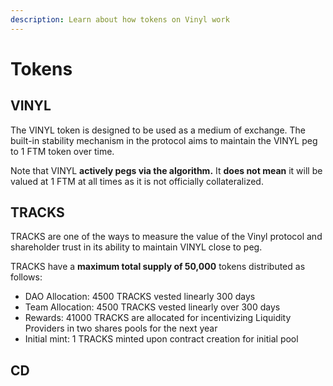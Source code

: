 ```yaml
---
description: Learn about how tokens on Vinyl work
---
```


# Tokens

## VINYL

The VINYL token is designed to be used as a medium of exchange. The built-in stability mechanism in the protocol aims to maintain the VINYL peg to 1 FTM token over time.

Note that VINYL **actively pegs via the algorithm.** It **does not mean** it will be valued at 1 FTM at all times as it is not officially collateralized.&#x20;

## TRACKS

TRACKS are one of the ways to measure the value of the Vinyl protocol and shareholder trust in its ability to maintain VINYL close to peg.

TRACKS have a **maximum total supply of 50,000** tokens distributed as follows:

* DAO Allocation: 4500 TRACKS vested linearly 300 days
* Team Allocation: 4500 TRACKS vested linearly over 300 days
* Rewards: 41000 TRACKS are allocated for incentivizing Liquidity Providers in two shares pools for the next year
* Initial mint: 1 TRACKS minted upon contract creation for initial pool

## CD
